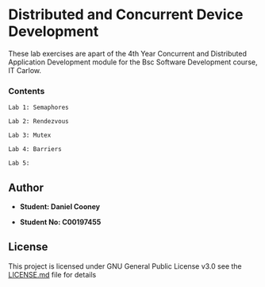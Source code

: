 # Distributed and Concurrent Device Development

These lab exercises are apart of the 4th Year Concurrent and Distributed Application Development module for the Bsc Software Development course, IT Carlow.


### Contents

```
Lab 1: Semaphores
```
```
Lab 2: Rendezvous
```
```
Lab 3: Mutex
```
```
Lab 4: Barriers
```
```
Lab 5:
```

## Author

* **Student: Daniel Cooney**

* **Student No: C00197455**



## License

This project is licensed under GNU General Public License v3.0 see the [LICENSE.md](LICENSE.md) file for details
